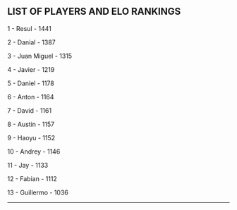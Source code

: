## LIST OF PLAYERS AND ELO RANKINGS


1 - Resul - 1441


2 - Danial - 1387


3 - Juan Miguel - 1315


4 - Javier - 1219


5 - Daniel - 1178


6 - Anton - 1164


7 - David - 1161


8 - Austin - 1157


9 - Haoyu - 1152


10 - Andrey - 1146


11 - Jay - 1133


12 - Fabian - 1112


13 - Guillermo - 1036



--------------------------------------------------------------
